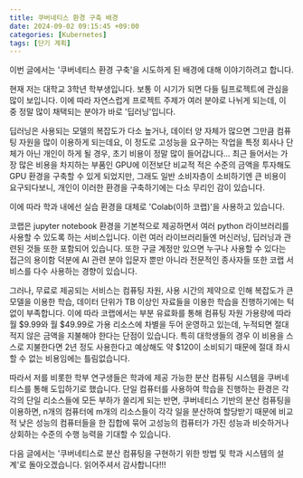 ```yaml
---
title: 쿠버네티스 환경 구축 배경
date: 2024-09-02 09:15:45 +09:00
categories: [Kubernetes]
tags: [단기 계획]
---
```


이번 글에서는 '쿠버네티스 환경 구축'을 시도하게 된 배경에 대해 이야기하려고 합니다.

현재 저는 대학교 3학년 학부생입니다. 보통 이 시기가 되면 다들 팀프로젝트에 관심을 많이 보입니다. 이에 따라 자연스럽게 프로젝트 주제가 여러 분야로 나뉘게 되는데, 이 중 정말 많이 채택되는 분야가 바로 '딥러닝'입니다.

딥러닝은 사용되는 모델의 복잡도가 다소 높거나, 데이터 양 자체가 많으면 그만큼 컴퓨팅 자원을 많이 이용하게 되는데요, 이 정도로 고성능을 요구하는 작업을 특정 회사나 단체가 아닌 개인이 하게 될 경우, 초기 비용이 정말 많이 들어갑니다... 최근 들어서는 가장 많은 비용을 차지하는 부품인 GPU에 이전보단 비교적 적은 수준의 금액을 투자해도 GPU 환경을 구축할 수 있게 되었지만, 그래도 일반 소비자층이 소비하기엔 큰 비용이 요구되다보니, 개인이 이러한 환경을 구축하기에는 다소 무리인 감이 있습니다.

이에 따라 학과 내에선 실습 환경을 대체로 'Colab(이하 코랩)'을 사용하고 있습니다.

코랩은 jupyter notebook 환경을 기본적으로 제공하면서 여러 python 라이브러리를 사용할 수 있도록 하는 서비스입니다. 이런 여러 라이브러리들엔 머신러닝, 딥러닝과 관련된 것들 또한 포함되어 있습니다. 또한 구글 계정만 있으면 누구나 사용할 수 있다는 접근의 용이함 덕분에 AI 관련 분야 입문자 뿐만 아니라 전문적인 종사자들 또한 코랩 서비스를 다수 사용하는 경향이 있습니다.

그러나, 무료로 제공되는 서비스는 컴퓨팅 자원, 사용 시간의 제약으로 인해 복잡도가 큰 모델을 이용한 학습, 데이터 단위가 TB 이상인 자료들을 이용한 학습을 진행하기에는 턱없이 부족합니다. 이에 따라 코랩에서는 부분 유료화를 통해 컴퓨팅 자원 가용량에 따라 월 $9.99와 월 $49.99로 가용 리소스에 차별을 두어 운영하고 있는데, 누적되면 절대 적지 않은 금액을 지불해야 한다는 단점이 있습니다. 특히 대학생들의 경우 이 비용을 스스로 지불한다면 2년 정도 사용한다고 예상해도 약 $120이 소비되기 때문에 절대 좌시할 수 없는 비용임에는 틀림없습니다.

따라서 저를 비롯한 학부 연구생들은 학과에 제공 가능한 분산 컴퓨팅 시스템을 쿠버네티스를 통해 도입하기로 했습니다. 단일 컴퓨터를 사용하여 학습을 진행하는 환경은 각각의 단일 리소스들에 모든 부하가 쏠리게 되는 반면, 쿠버네티스 기반의 분산 컴퓨팅을 이용하면, n개의 컴퓨터에 m개의 리소스들이 각각 일을 분산하여 할당받기 때문에 비교적 낮은 성능의 컴퓨터들을 한 집합에 묶어 고성능의 컴퓨터가 가진 성능과 비슷하거나 상회하는 수준의 수행 능력을 기대할 수 있습니다.

다음 글에서는 '쿠버네티스로 분산 컴퓨팅을 구현하기 위한 방법 및 학과 시스템의 설계'로 돌아오겠습니다. 읽어주셔서 감사합니다!!!

